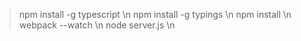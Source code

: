 > npm install -g typescript \n
> npm install -g typings \n
> npm install \n
> webpack --watch \n
> node server.js \n
